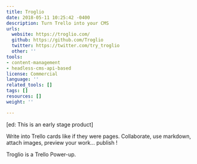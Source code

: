 ```yaml
---
title: Troglio
date: 2018-05-11 10:25:42 -0400
description: Turn Trello into your CMS
urls:
  website: https://troglio.com/
  github: https://github.com/Troglio
  twitter: https://twitter.com/try_troglio
  other: ''
tools:
- content-management
- headless-cms-api-based
license: Commercial
language: ''
related_tools: []
tags: []
resources: []
weight: ''

---
```

\[ed: This is an early stage product\]

Write into Trello cards like if they were pages. Collaborate, use markdown, attach images, preview your work... publish !

Troglio is a Trello Power-up.